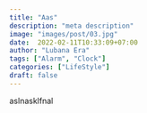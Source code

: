 ```yaml
---
title: "Aas"
description: "meta description"
image: "images/post/03.jpg"
date:  2022-02-11T10:33:09+07:00
author: "Lubana Era"
tags: ["Alarm", "Clock"]
categories: ["LifeStyle"]
draft: false
---
```

aslnasklfnal